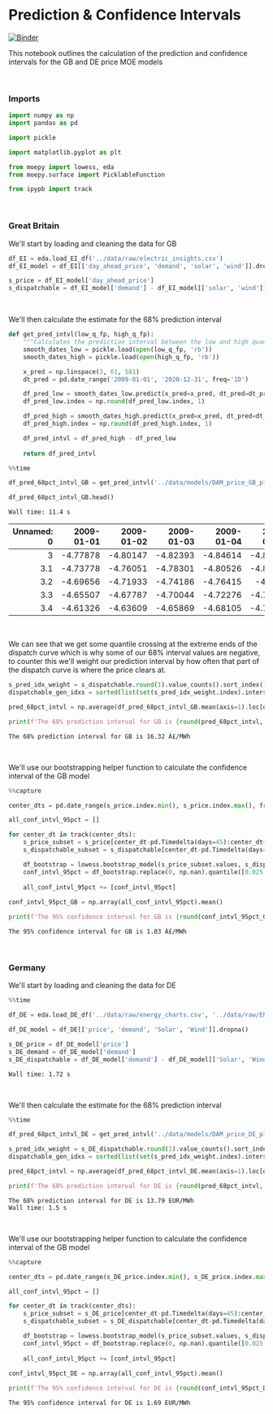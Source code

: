 # Prediction & Confidence Intervals



[![Binder](https://notebooks.gesis.org/binder/badge_logo.svg)](https://notebooks.gesis.org/binder/v2/gh/AyrtonB/Merit-Order-Effect/main?filepath=nbs%2Fdev-07-prediction-confidence-and-intervals.ipynb)

This notebook outlines the calculation of the prediction and confidence intervals for the GB and DE price MOE models

<br>

### Imports

```python
import numpy as np
import pandas as pd

import pickle

import matplotlib.pyplot as plt

from moepy import lowess, eda
from moepy.surface import PicklableFunction

from ipypb import track
```

<br>

### Great Britain

We'll start by loading and cleaning the data for GB

```python
df_EI = eda.load_EI_df('../data/raw/electric_insights.csv')
df_EI_model = df_EI[['day_ahead_price', 'demand', 'solar', 'wind']].dropna()

s_price = df_EI_model['day_ahead_price']
s_dispatchable = df_EI_model['demand'] - df_EI_model[['solar', 'wind']].sum(axis=1)
```

<br>

We'll then calculate the estimate for the 68% prediction interval

```python
def get_pred_intvl(low_q_fp, high_q_fp):
    """Calculates the prediction interval between the low and high quantile models specified"""
    smooth_dates_low = pickle.load(open(low_q_fp, 'rb'))
    smooth_dates_high = pickle.load(open(high_q_fp, 'rb'))

    x_pred = np.linspace(3, 61, 581)
    dt_pred = pd.date_range('2009-01-01', '2020-12-31', freq='1D')

    df_pred_low = smooth_dates_low.predict(x_pred=x_pred, dt_pred=dt_pred)
    df_pred_low.index = np.round(df_pred_low.index, 1)

    df_pred_high = smooth_dates_high.predict(x_pred=x_pred, dt_pred=dt_pred)
    df_pred_high.index = np.round(df_pred_high.index, 1)

    df_pred_intvl = df_pred_high - df_pred_low
    
    return df_pred_intvl
```

```python
%%time

df_pred_68pct_intvl_GB = get_pred_intvl('../data/models/DAM_price_GB_p16.pkl', '../data/models/DAM_price_GB_p84.pkl')

df_pred_68pct_intvl_GB.head()
```

    Wall time: 11.4 s
    




|   Unnamed: 0 |   2009-01-01 |   2009-01-02 |   2009-01-03 |   2009-01-04 |   2009-01-05 |   2009-01-06 |   2009-01-07 |   2009-01-08 |   2009-01-09 |   2009-01-10 | ...   |   2020-12-22 |   2020-12-23 |   2020-12-24 |   2020-12-25 |   2020-12-26 |   2020-12-27 |   2020-12-28 |   2020-12-29 |   2020-12-30 |   2020-12-31 |
|-------------:|-------------:|-------------:|-------------:|-------------:|-------------:|-------------:|-------------:|-------------:|-------------:|-------------:|:------|-------------:|-------------:|-------------:|-------------:|-------------:|-------------:|-------------:|-------------:|-------------:|-------------:|
|          3   |     -4.77878 |     -4.80147 |     -4.82393 |     -4.84614 |     -4.86811 |     -4.88982 |     -4.91126 |     -4.93241 |     -4.95325 |     -4.97378 | ...   |      41.4778 |      41.4841 |      41.4904 |      41.4967 |      41.503  |      41.5093 |      41.5157 |      41.522  |      41.5284 |      41.5348 |
|          3.1 |     -4.73778 |     -4.76051 |     -4.78301 |     -4.80526 |     -4.82727 |     -4.84902 |     -4.8705  |     -4.89169 |     -4.91257 |     -4.93314 | ...   |      41.3044 |      41.3107 |      41.317  |      41.3233 |      41.3296 |      41.3359 |      41.3422 |      41.3486 |      41.3549 |      41.3613 |
|          3.2 |     -4.69656 |     -4.71933 |     -4.74186 |     -4.76415 |     -4.7862  |     -4.80799 |     -4.82951 |     -4.85074 |     -4.87167 |     -4.89228 | ...   |      41.1312 |      41.1375 |      41.1437 |      41.15   |      41.1563 |      41.1626 |      41.169  |      41.1753 |      41.1816 |      41.188  |
|          3.3 |     -4.65507 |     -4.67787 |     -4.70044 |     -4.72276 |     -4.74485 |     -4.76668 |     -4.78824 |     -4.80951 |     -4.83047 |     -4.85113 | ...   |      40.9582 |      40.9645 |      40.9707 |      40.977  |      40.9833 |      40.9896 |      40.9959 |      41.0023 |      41.0086 |      41.0149 |
|          3.4 |     -4.61326 |     -4.63609 |     -4.65869 |     -4.68105 |     -4.70317 |     -4.72504 |     -4.74664 |     -4.76794 |     -4.78895 |     -4.80964 | ...   |      40.7855 |      40.7918 |      40.798  |      40.8043 |      40.8106 |      40.8169 |      40.8232 |      40.8295 |      40.8358 |      40.8421 |</div>



<br>

We can see that we get some quantile crossing at the extreme ends of the dispatch curve which is why some of our 68% interval values are negative, to counter this we'll weight our prediction interval by how often that part of the dispatch curve is where the price clears at.

```python
s_pred_idx_weight = s_dispatchable.round(1).value_counts().sort_index()
dispatchable_gen_idxs = sorted(list(set(s_pred_idx_weight.index).intersection(df_pred_68pct_intvl_GB.index)))

pred_68pct_intvl = np.average(df_pred_68pct_intvl_GB.mean(axis=1).loc[dispatchable_gen_idxs], weights=s_pred_idx_weight.loc[dispatchable_gen_idxs])

print(f'The 68% prediction interval for GB is {round(pred_68pct_intvl, 2)} Â£/MWh')
```

    The 68% prediction interval for GB is 16.32 Â£/MWh
    

<br>

We'll use our bootstrapping helper function to calculate the confidence interval of the GB model

```python
%%capture

center_dts = pd.date_range(s_price.index.min(), s_price.index.max(), freq='3MS') + pd.Timedelta(days=45)

all_conf_intvl_95pct = []

for center_dt in track(center_dts):
    s_price_subset = s_price[center_dt-pd.Timedelta(days=45):center_dt+pd.Timedelta(days=45)]
    s_dispatchable_subset = s_dispatchable[center_dt-pd.Timedelta(days=45):center_dt+pd.Timedelta(days=45)]

    df_bootstrap = lowess.bootstrap_model(s_price_subset.values, s_dispatchable_subset.values, num_runs=100, frac=0.3, num_fits=10)
    conf_intvl_95pct = df_bootstrap.replace(0, np.nan).quantile([0.025, 0.975], axis=1).diff().dropna(how='all').mean(axis=1).iloc[0]
    
    all_conf_intvl_95pct += [conf_intvl_95pct]
    
conf_intvl_95pct_GB = np.array(all_conf_intvl_95pct).mean()
```

```python
print(f'The 95% confidence interval for GB is {round(conf_intvl_95pct_GB, 2)} Â£/MWh')
```

    The 95% confidence interval for GB is 1.03 Â£/MWh
    

<br>

### Germany

We'll start by loading and cleaning the data for DE

```python
%%time

df_DE = eda.load_DE_df('../data/raw/energy_charts.csv', '../data/raw/ENTSOE_DE_price.csv')

df_DE_model = df_DE[['price', 'demand', 'Solar', 'Wind']].dropna()

s_DE_price = df_DE_model['price']
s_DE_demand = df_DE_model['demand']
s_DE_dispatchable = df_DE_model['demand'] - df_DE_model[['Solar', 'Wind']].sum(axis=1)
```

    Wall time: 1.72 s
    

<br>

We'll then calculate the estimate for the 68% prediction interval

```python
%%time

df_pred_68pct_intvl_DE = get_pred_intvl('../data/models/DAM_price_DE_p16.pkl', '../data/models/DAM_price_DE_p84.pkl')

s_pred_idx_weight = s_DE_dispatchable.round(1).value_counts().sort_index()
dispatchable_gen_idxs = sorted(list(set(s_pred_idx_weight.index).intersection(df_pred_68pct_intvl_DE.index)))

pred_68pct_intvl = np.average(df_pred_68pct_intvl_DE.mean(axis=1).loc[dispatchable_gen_idxs], weights=s_pred_idx_weight.loc[dispatchable_gen_idxs])

print(f'The 68% prediction interval for DE is {round(pred_68pct_intvl, 2)} EUR/MWh')
```

    The 68% prediction interval for DE is 13.79 EUR/MWh
    Wall time: 1.5 s
    

<br>

We'll use our bootstrapping helper function to calculate the confidence interval of the GB model

```python
%%capture

center_dts = pd.date_range(s_DE_price.index.min(), s_DE_price.index.max(), freq='3MS') + pd.Timedelta(days=45)

all_conf_intvl_95pct = []

for center_dt in track(center_dts):
    s_price_subset = s_DE_price[center_dt-pd.Timedelta(days=45):center_dt+pd.Timedelta(days=45)]
    s_dispatchable_subset = s_DE_dispatchable[center_dt-pd.Timedelta(days=45):center_dt+pd.Timedelta(days=45)]

    df_bootstrap = lowess.bootstrap_model(s_price_subset.values, s_dispatchable_subset.values, num_runs=100, frac=0.3, num_fits=10)
    conf_intvl_95pct = df_bootstrap.replace(0, np.nan).quantile([0.025, 0.975], axis=1).diff().dropna(how='all').mean(axis=1).iloc[0]
    
    all_conf_intvl_95pct += [conf_intvl_95pct]
    
conf_intvl_95pct_DE = np.array(all_conf_intvl_95pct).mean()
```

```python
print(f'The 95% confidence interval for DE is {round(conf_intvl_95pct_DE, 2)} EUR/MWh')
```

    The 95% confidence interval for DE is 1.69 EUR/MWh
    
